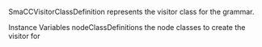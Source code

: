 SmaCCVisitorClassDefinition represents the visitor class for the grammar.

Instance Variables
	nodeClassDefinitions	<Collection of: SmaCCNodeClassDefinition>	the node classes to create the visitor for
